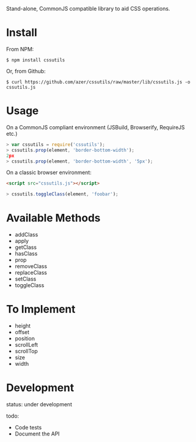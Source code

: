Stand-alone, CommonJS compatible library to aid CSS operations.

Install
=======
From NPM:
```
$ npm install cssutils
```

Or, from Github:
```
$ curl https://github.com/azer/cssutils/raw/master/lib/cssutils.js -o cssutils.js
```

Usage
=====
On a CommonJS compliant environment (JSBuild, Browserify, RequireJS etc.)

```javascript
> var cssutils = require('cssutils');
> cssutils.prop(element, 'border-bottom-width');
2px
> cssutils.prop(element, 'border-bottom-width', '5px');
```

On a classic browser environment:

```html
<script src="cssutils.js"></script>
```
```javascript
> cssutils.toggleClass(element, 'foobar'); 
```

Available Methods
=================
* addClass
* apply
* getClass
* hasClass
* prop
* removeClass
* replaceClass
* setClass
* toggleClass

To Implement
============
* height
* offset
* position
* scrollLeft
* scrollTop
* size
* width

Development
===========
status: under development

todo:

  * Code tests
  * Document the API
